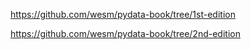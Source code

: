 https://github.com/wesm/pydata-book/tree/1st-edition

https://github.com/wesm/pydata-book/tree/2nd-edition
